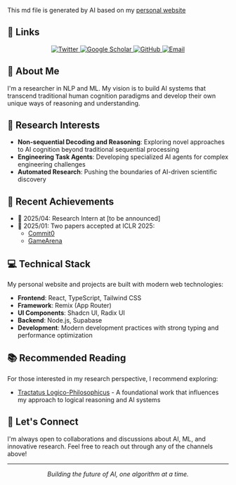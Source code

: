 This md file is generated by AI based on my [personal website](https://www.nanjiangwill.com/)

## 🔗 Links

<div align="center">
  <a href="https://x.com/nanjiangwill">
    <img src="https://img.shields.io/badge/Twitter-1DA1F2?style=for-the-badge&logo=twitter&logoColor=white" alt="Twitter"/>
  </a>
  <a href="https://scholar.google.com/citations?user=llMpdwEAAAAJ">
    <img src="https://img.shields.io/badge/Google_Scholar-4285F4?style=for-the-badge&logo=google-scholar&logoColor=white" alt="Google Scholar"/>
  </a>
  <a href="https://github.com/nanjiangwill">
    <img src="https://img.shields.io/badge/GitHub-100000?style=for-the-badge&logo=github&logoColor=white" alt="GitHub"/>
  </a>
  <a href="mailto:nanjiangwill@gmail.com">
    <img src="https://img.shields.io/badge/Email-D14836?style=for-the-badge&logo=gmail&logoColor=white" alt="Email"/>
  </a>
</div>

## 👋 About Me

I'm a researcher in NLP and ML. My vision is to build AI systems that transcend traditional human cognition paradigms and develop their own unique ways of reasoning and understanding.

## 🔬 Research Interests

- **Non-sequential Decoding and Reasoning**: Exploring novel approaches to AI cognition beyond traditional sequential processing
- **Engineering Task Agents**: Developing specialized AI agents for complex engineering challenges
- **Automated Research**: Pushing the boundaries of AI-driven scientific discovery

## 🎯 Recent Achievements

- 🔬 2025/04: Research Intern at [to be announced]
- 🎉 2025/01: Two papers accepted at ICLR 2025:
  - [Commit0](https://arxiv.org/abs/2412.01769)
  - [GameArena](https://arxiv.org/abs/2412.06394)

## 💻 Technical Stack

My personal website and projects are built with modern web technologies:

- **Frontend**: React, TypeScript, Tailwind CSS
- **Framework**: Remix (App Router)
- **UI Components**: Shadcn UI, Radix UI
- **Backend**: Node.js, Supabase
- **Development**: Modern development practices with strong typing and performance optimization

## 📚 Recommended Reading

For those interested in my research perspective, I recommend exploring:
- [Tractatus Logico-Philosophicus](https://archive.org/details/tractatuslogicop1971witt/page/n5/mode/2up) - A foundational work that influences my approach to logical reasoning and AI systems

## 🤝 Let's Connect

I'm always open to collaborations and discussions about AI, ML, and innovative research. Feel free to reach out through any of the channels above!

---

<div align="center">
  <i>Building the future of AI, one algorithm at a time.</i>
</div> 
